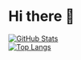 # Hi there 👋

<a href="https://github.com/CacaoGatto">
  <img alt="GitHub Stats" src="https://github-readme-stats.vercel.app/api?username=CacaoGatto&show_icons=true&include_all_commits=true&count_private=true" />
</a>

<br>

<a href="https://github.com/CacaoGatto">
  <img alt="Top Langs" src="https://github-readme-stats.vercel.app/api/top-langs/?username=CacaoGatto&hide=PLpgSQL,Html,Jupyter Notebook&layout=compact" />
</a>

<br>

<!--
**CacaoGatto/CacaoGatto** is a ✨ _special_ ✨ repository because its `README.md` (this file) appears on your GitHub profile.

Here are some ideas to get you started:

- 🔭 I’m currently working on ...
- 🌱 I’m currently learning ...
- 👯 I’m looking to collaborate on ...
- 🤔 I’m looking for help with ...
- 💬 Ask me about ...
- 📫 How to reach me: ...
- 😄 Pronouns: ...
- ⚡ Fun fact: ...
-->
